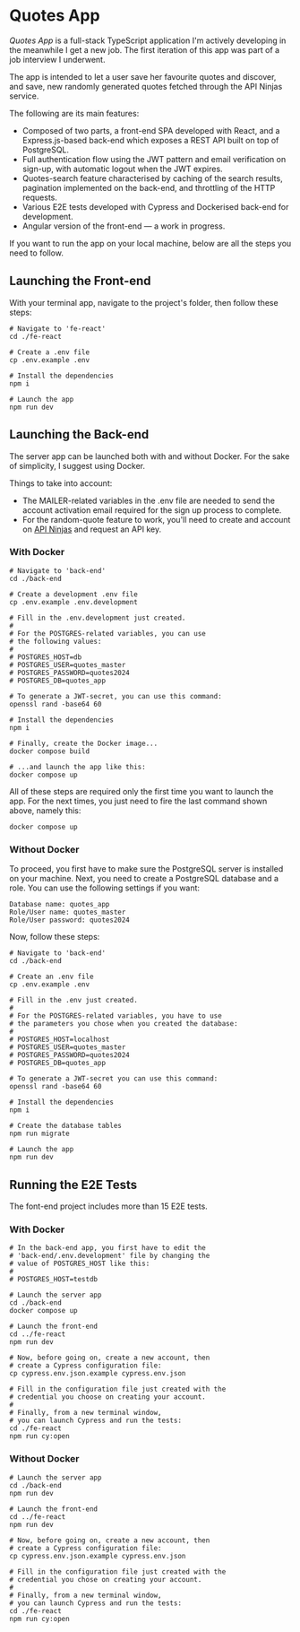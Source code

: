 # Quotes App

_Quotes App_ is a full-stack TypeScript application I'm actively developing in the meanwhile I get a new job. The first iteration of this app was part of a job interview I underwent.

The app is intended to let a user save her favourite quotes and discover, and save, new randomly generated quotes fetched through the API Ninjas service.

The following are its main features:

- Composed of two parts, a front-end SPA developed with React, and a Express.js-based back-end which exposes a REST API built on top of PostgreSQL.
- Full authentication flow using the JWT pattern and email verification on sign-up, with automatic logout when the JWT expires.
- Quotes-search feature characterised by caching of the search results, pagination implemented on the back-end, and throttling of the HTTP requests.
- Various E2E tests developed with Cypress and Dockerised back-end for development.
- Angular version of the front-end — a work in progress.

If you want to run the app on your local machine, below are all the steps you need to follow.

## Launching the Front-end

With your terminal app, navigate to the project's folder, then follow these steps:

```
# Navigate to 'fe-react'
cd ./fe-react

# Create a .env file
cp .env.example .env

# Install the dependencies
npm i

# Launch the app
npm run dev
```

## Launching the Back-end

The server app can be launched both with and without Docker. For the sake of simplicity, I suggest using Docker.

Things to take into account:

- The MAILER-related variables in the .env file are needed to send the account activation email required for the sign up process to complete.
- For the random-quote feature to work, you'll need to create and account on [API Ninjas](https://api-ninjas.com/) and request an API key.

### With Docker

```
# Navigate to 'back-end'
cd ./back-end

# Create a development .env file
cp .env.example .env.development

# Fill in the .env.development just created.
#
# For the POSTGRES-related variables, you can use
# the following values:
#
# POSTGRES_HOST=db
# POSTGRES_USER=quotes_master
# POSTGRES_PASSWORD=quotes2024
# POSTGRES_DB=quotes_app

# To generate a JWT-secret, you can use this command:
openssl rand -base64 60

# Install the dependencies
npm i

# Finally, create the Docker image...
docker compose build

# ...and launch the app like this:
docker compose up
```

All of these steps are required only the first time you want to launch the app. For the next times, you just need to fire the last command shown above, namely this:

```
docker compose up
```

### Without Docker

To proceed, you first have to make sure the PostgreSQL server is installed on your machine. Next, you need to create a PostgreSQL database and a role. You can use the following settings if you want:

```
Database name: quotes_app
Role/User name: quotes_master
Role/User password: quotes2024
```

Now, follow these steps:

```
# Navigate to 'back-end'
cd ./back-end

# Create an .env file
cp .env.example .env

# Fill in the .env just created.
#
# For the POSTGRES-related variables, you have to use
# the parameters you chose when you created the database:
#
# POSTGRES_HOST=localhost
# POSTGRES_USER=quotes_master
# POSTGRES_PASSWORD=quotes2024
# POSTGRES_DB=quotes_app

# To generate a JWT-secret you can use this command:
openssl rand -base64 60

# Install the dependencies
npm i

# Create the database tables
npm run migrate

# Launch the app
npm run dev
```

## Running the E2E Tests

The font-end project includes more than 15 E2E tests.

### With Docker

```
# In the back-end app, you first have to edit the
# 'back-end/.env.development' file by changing the
# value of POSTGRES_HOST like this:
#
# POSTGRES_HOST=testdb

# Launch the server app
cd ./back-end
docker compose up

# Launch the front-end
cd ../fe-react
npm run dev

# Now, before going on, create a new account, then
# create a Cypress configuration file:
cp cypress.env.json.example cypress.env.json

# Fill in the configuration file just created with the
# credential you choose on creating your account.
#
# Finally, from a new terminal window,
# you can launch Cypress and run the tests:
cd ./fe-react
npm run cy:open
```

### Without Docker

```
# Launch the server app
cd ./back-end
npm run dev

# Launch the front-end
cd ../fe-react
npm run dev

# Now, before going on, create a new account, then
# create a Cypress configuration file:
cp cypress.env.json.example cypress.env.json

# Fill in the configuration file just created with the
# credential you chose on creating your account.
#
# Finally, from a new terminal window,
# you can launch Cypress and run the tests:
cd ./fe-react
npm run cy:open
```
